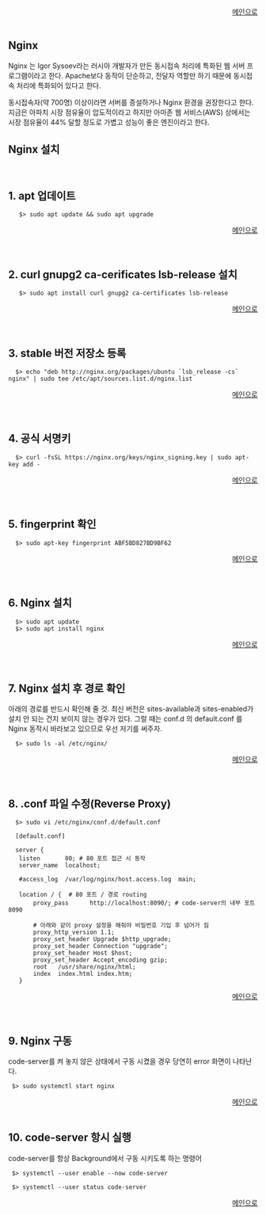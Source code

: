 <div align="right"> 
<a href="https://github.com/och5351/code-server/blob/main/README.md"> 메인으로 </a>
</div><br>

## Nginx

Nginx 는 Igor Sysoev라는 러시아 개발자가 만든 동시접속 처리에 특화된 웹 서버 프로그램이라고 한다. Apache보다 동작이 단순하고, 전달자 역할만 하기 때문에 동시접속 처리에 특화되어 있다고 한다.

동시접속자(약 700명) 이상이라면 서버를 증설하거나 Nginx 환경을 권장한다고 한다. 지금은 아파치 시장 점유율이 압도적이라고 하지만 아마존 웹 서비스(AWS) 상에서는 시장 점유율이 44% 달할 정도로 가볍고 성능이 좋은 엔진이라고 한다.

## Nginx 설치

<br>

1.<span> </span>apt 업데이트 
---

 ```
    $> sudo apt update && sudo apt upgrade
 ```
 <div align="right"> 
<a href="https://github.com/och5351/code-server/blob/main/README.md"> 메인으로 </a>
</div><br>

<br>

2.<span> </span>curl gnupg2 ca-cerificates lsb-release 설치
---

 ```
    $> sudo apt install curl gnupg2 ca-certificates lsb-release
 ```
 <div align="right"> 
<a href="https://github.com/och5351/code-server/blob/main/README.md"> 메인으로 </a>
</div><br>

 <br>

3.<span> </span> stable 버전 저장소 등록
---

 ```
   $> echo "deb http://nginx.org/packages/ubuntu `lsb_release -cs` nginx" | sudo tee /etc/apt/sources.list.d/nginx.list
 ```
 <div align="right"> 
<a href="https://github.com/och5351/code-server/blob/main/README.md"> 메인으로 </a>
</div><br>

<br>

4.<span> </span> 공식 서명키
---

 ```
   $> curl -fsSL https://nginx.org/keys/nginx_signing.key | sudo apt-key add -
 ```
 <div align="right"> 
<a href="https://github.com/och5351/code-server/blob/main/README.md"> 메인으로 </a>
</div><br>

<br>

5.<span> </span> fingerprint 확인
---

 ```
   $> sudo apt-key fingerprint ABF5BD827BD9BF62
 ```
 <div align="right"> 
<a href="https://github.com/och5351/code-server/blob/main/README.md"> 메인으로 </a>
</div><br>

<br>

6.<span> </span>Nginx 설치
---

 ```
   $> sudo apt update
   $> sudo apt install nginx
 ```
 <div align="right"> 
<a href="https://github.com/och5351/code-server/blob/main/README.md"> 메인으로 </a>
</div><br>

<br>

7.<span> </span>Nginx 설치 후 경로 확인
---

아래의 경로를 반드시 확인해 줄 것. 최신 버전은 sites-available과 sites-enabled가 설치 안 되는 건지 보이지 않는 경우가 있다.
그럴 때는 conf.d 의 default.conf 를 Nginx 동작시 바라보고 있으므로 우선 저기를 써주자.

 ```
   $> sudo ls -al /etc/nginx/
 ```
<div align="right"> 
<a href="https://github.com/och5351/code-server/blob/main/README.md"> 메인으로 </a>
</div><br>

<br>

8.<span> </span>.conf 파일 수정(Reverse Proxy)
---

 ```
   $> sudo vi /etc/nginx/conf.d/default.conf
  
   [default.conf]
   
   server {
    listen       80; # 80 포트 접근 시 동작
    server_name  localhost;

    #access_log  /var/log/nginx/host.access.log  main;

    location / {  # 80 포트 / 경로 routing
        proxy_pass      http://localhost:8090/; # code-server의 내부 포트 8090

        # 아래와 같이 proxy 설정을 해줘야 비밀번호 기입 후 넘어가 짐
        proxy_http_version 1.1;
        proxy_set_header Upgrade $http_upgrade; 
        proxy_set_header Connection "upgrade";
        proxy_set_header Host $host;
        proxy_set_header Accept_encoding gzip;
        root   /usr/share/nginx/html;
        index  index.html index.htm;
    }
 ```
 <div align="right"> 
<a href="https://github.com/och5351/code-server/blob/main/README.md"> 메인으로 </a>
</div><br>

 <br>

9.<span> </span>Nginx 구동
---

code-server를 켜 놓지 않은 상태에서 구동 시켰을 경우 당연히 error 화면이 나타난다.

 ```
  $> sudo systemctl start nginx
 ```
 <div align="right"> 
<a href="https://github.com/och5351/code-server/blob/main/README.md"> 메인으로 </a>
</div><br>

10.<span> </span>code-server 항시 실행
---

code-server를 항상 Background에서 구동 시키도록 하는 명령어

 ``` 
  $> systemctl --user enable --now code-server

  $> systemctl --user status code-server
 ```

 <div align="right"> 
<a href="https://github.com/och5351/code-server/blob/main/README.md"> 메인으로 </a>
</div><br>